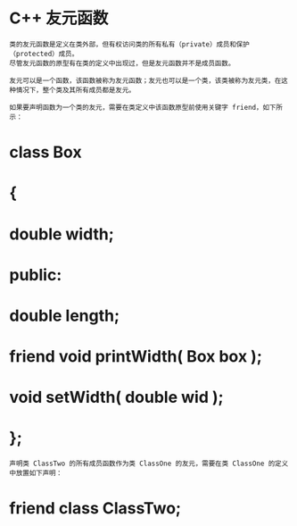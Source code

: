 # C++ 友元函数 #

	类的友元函数是定义在类外部，但有权访问类的所有私有（private）成员和保护（protected）成员。
	尽管友元函数的原型有在类的定义中出现过，但是友元函数并不是成员函数。

	友元可以是一个函数，该函数被称为友元函数；友元也可以是一个类，该类被称为友元类，在这种情况下，整个类及其所有成员都是友元。

	如果要声明函数为一个类的友元，需要在类定义中该函数原型前使用关键字 friend，如下所示：
#    class Box
#    {
#        double width;
#        public:
#        double length;
#        friend void printWidth( Box box );
#        void setWidth( double wid );
#    };

	声明类 ClassTwo 的所有成员函数作为类 ClassOne 的友元，需要在类 ClassOne 的定义中放置如下声明：
#   friend class ClassTwo;
#


